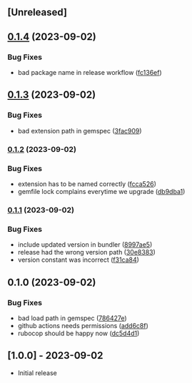 ## [Unreleased]

## [0.1.4](https://github.com/lygaret/sqlite3-extension-gems/compare/v0.1.3...v0.1.4) (2023-09-02)


### Bug Fixes

* bad package name in release workflow ([fc136ef](https://github.com/lygaret/sqlite3-extension-gems/commit/fc136efd0d08415665818dcfb4790b95096a1a8b))

## [0.1.3](https://github.com/lygaret/sqlite3-extension-gems/compare/v0.1.2...v0.1.3) (2023-09-02)


### Bug Fixes

* bad extension path in gemspec ([3fac909](https://github.com/lygaret/sqlite3-extension-gems/commit/3fac909b349e99962951ff105fa3b08ff8ca3b85))

### [0.1.2](https://www.github.com/lygaret/sqlite3-extension-gems/compare/v0.1.1...v0.1.2) (2023-09-02)


### Bug Fixes

* extension has to be named correctly ([fcca526](https://www.github.com/lygaret/sqlite3-extension-gems/commit/fcca5264b1ccebf34e43da6161d7f06ec08b0c5b))
* gemfile lock complains everytime we upgrade ([db9dba1](https://www.github.com/lygaret/sqlite3-extension-gems/commit/db9dba1a992ab1b1bb32831267a9fccb1fc188a5))

### [0.1.1](https://www.github.com/lygaret/sqlite3-extension-gems/compare/v0.1.0...v0.1.1) (2023-09-02)


### Bug Fixes

* include updated version in bundler ([8997ae5](https://www.github.com/lygaret/sqlite3-extension-gems/commit/8997ae51ef759dcb8a4a6bdef4c02be8d3344d64))
* release had the wrong version path ([30e8383](https://www.github.com/lygaret/sqlite3-extension-gems/commit/30e8383b0ac2ed8f5beadf952303b78ea134e6bc))
* version constant was incorrect ([f31ca84](https://www.github.com/lygaret/sqlite3-extension-gems/commit/f31ca84decd911a34ab97f83796306a538b0e87b))

## 0.1.0 (2023-09-02)


### Bug Fixes

* bad load path in gemspec ([786427e](https://www.github.com/lygaret/sqlite3-extension-gems/commit/786427ed9949146c978e30b82f20721c294a69a4))
* github actions needs permissions ([add6c8f](https://www.github.com/lygaret/sqlite3-extension-gems/commit/add6c8ffc401ac3e81198b9435da7740665014da))
* rubocop should be happy now ([dc5d4d1](https://www.github.com/lygaret/sqlite3-extension-gems/commit/dc5d4d16022fc8bd0cdc532a3220f3ed6d350513))

## [1.0.0] - 2023-09-02

- Initial release
